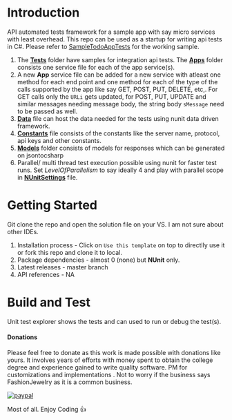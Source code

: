 # Introduction 
 API automated tests framework for a sample app with say micro services with least overhead. This repo can be used as a startup for writing api tests in C#. Please refer to [SampleTodoAppTests](SampleTodoAppTests.cs) for the working sample.
 
 1. The **[Tests](Tests)** folder have samples for integration api tests. The **[Apps](Apps)** folder consists one service file for each of the app service(s).
 2. A new **App** service file can be added for a new service with atleast one method for each end point and one method for each of the type of the calls supported by the app like say GET, POST, PUT, DELETE, etc,. For GET calls only the `URLi` gets updated, for POST, PUT, UPDATE and similar messages needing message body, the string body `sMessage` need to be passed as well.
 3. **[Data](Data.cs)** file can host the data needed for the tests using nunit data driven framework.
 4. **[Constants](Constants.cs)** file consists of the constants like the server name, protocol, api keys and other constants.
 5. **[Models](Models)** folder consists of models for responses which can be generated on jsontocsharp
 5. Parallel/ multi thread test execution possible using nunit for faster test runs. Set *LevelOfParallelism* to say ideally 4 and play with parallel scope in **[NUnitSettings](NUnitSettings.cs)** file.

# Getting Started
 Git clone the repo and open the solution file on your VS. I am not sure about other IDEs. 
1.	Installation process - Click on `Use this template` on top to directlly use it or fork this repo and clone it to local. 
2.	Package dependencies - almost 0 (none) but **NUnit** only.
3.	Latest releases - master branch
4.	API references - NA

# Build and Test
Unit test explorer shows the tests and can used to run or debug the test(s).

#### Donations
Please feel free to donate as this work is made possible with donations like yours. It involves years of efforts with money spent to obtain the college degree and experience gained to write quality software. PM for customizations and implementations . Not to worry if the business says FashionJewelry as it is a common business.

[![paypal](https://www.paypalobjects.com/en_US/i/btn/btn_donateCC_LG.gif)](https://www.paypal.com/cgi-bin/webscr?cmd=_s-xclick&hosted_button_id=ZKRHDCLG22EJA)

Most of all. Enjoy Coding :+1:
